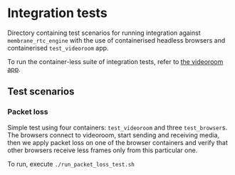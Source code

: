 # Integration tests

Directory containing test scenarios for running integration against `membrane_rtc_engine` with the
use of containerised headless browsers and containerised `test_videoroom` app.

To run the container-less suite of integration tests, refer to [the videoroom app](test_videoroom/README.md).

## Test scenarios

### Packet loss

Simple test using four containers: `test_videoroom` and three `test_browser`s. The browsers connect
to videoroom, start sending and receiving media, then we apply packet loss on one of the browser
containers and verify that other browsers receive less frames only from this particular one.

To run, execute `./run_packet_loss_test.sh`
